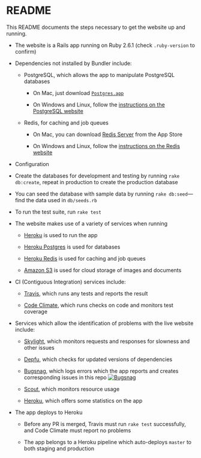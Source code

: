 # README

This README documents the steps necessary to get the website up and running.

* The website is a Rails app running on Ruby 2.6.1 (check `.ruby-version` to confirm)

* Dependencies not installed by Bundler include:

  * PostgreSQL, which allows the app to manipulate PostgreSQL databases
    
    * On Mac, just download [`Postgres.app`](https://postgresapp.com)
        
    * On Windows and Linux, follow the [instructions on the PostgreSQL website](https://www.postgresql.org/download/)
  
  * Redis, for caching and job queues

    * On Mac, you can download [Redis Server](https://langui.net/redis-server/) from the App Store
    
    * On Windows and Linux, follow the [instructions on the Redis website](https://redis.io/download)

* Configuration

* Create the databases for development and testing by running `rake db:create`, repeat in production to create the
  production database

* You can seed the database with sample data by running `rake db:seed`—find the data used in `db/seeds.rb`

* To run the test suite, run `rake test`

* The website makes use of a variety of services when running

  * [Heroku](https://www.heroku.com/dynos) is used to run the app

  * [Heroku Postgres](https://www.heroku.com/postgres) is used for databases

  * [Heroku Redis](https://www.heroku.com/redis) is used for caching and job queues

  * [Amazon S3](https://aws.amazon.com/s3) is used for cloud storage of images and documents

* CI (Contiguous Integration) services include:

  * [Travis](https://travis-ci.com), which runs any tests and reports the result

  * [Code Climate](https://codeclimate.com/quality/), which runs checks on code and monitors test coverage

* Services which allow the identification of problems with the live website include:

  * [Skylight](https://www.skylight.io), which monitors requests and responses for slowness and other issues

  * [Depfu](https://depfu.com), which checks for updated versions of dependencies

  * [Bugsnag](https://www.bugsnag.com), which logs errors which the app reports and creates corresponding issues in this repo
    [![Bugsnag](https://raw.githubusercontent.com/gist/jmalcic/3d5ab904fa9689a7ba5a14c8c2077338/raw/8d24b03e3b8460ebab22bd0948d527d0199fa665/bugsnag-logo.svg?sanitize=true)](https://www.bugsnag.com)

  * [Scout](https://scoutapm.com), which monitors resource usage

  * [Heroku](https://devcenter.heroku.com/categories/monitoring-metrics), which offers some statistics on the app

* The app deploys to Heroku

  * Before any PR is merged, Travis must run `rake test` successfully, and Code Climate must report no problems

  * The app belongs to a Heroku pipeline which auto-deploys `master` to both staging and production
